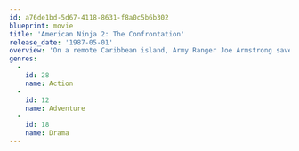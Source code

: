 ```yaml
---
id: a76de1bd-5d67-4118-8631-f8a0c5b6b302
blueprint: movie
title: 'American Ninja 2: The Confrontation'
release_date: '1987-05-01'
overview: 'On a remote Caribbean island, Army Ranger Joe Armstrong saves an old friend from the clutches of "The Lion", an evil super-criminal who has kidnapped a local scientist and mass-produced an army of mutant Ninja warriors.'
genres:
  -
    id: 28
    name: Action
  -
    id: 12
    name: Adventure
  -
    id: 18
    name: Drama
---
```

